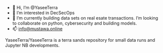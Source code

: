 - 👋 Hi, I’m @YaseeTerra
- 👀 I’m interested in DecSecOps
- 🌱 I’m currently building data sets on real esate transactions.
I’m looking to collaborate on python, cybersecurity and building models. 
- 📫 info@mustawa.online

YaseeTerra/YaseeTerra is a terra sands repository for small data runs and Jupyter NB developments.

